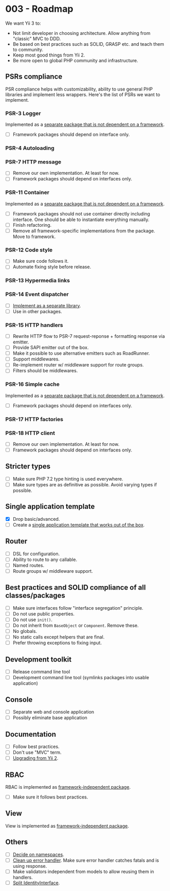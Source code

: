 # 003 - Roadmap

We want Yii 3 to:

- Not limit developer in choosing architecture. Allow anything from "classic" MVC to DDD.
- Be based on best practices such as SOLID, GRASP etc. and teach them to community.
- Keep most good things from Yii 2.
- Be more open to global PHP community and infrastructure.

## PSRs compliance

PSR compliance helps with customizability, ability to use general PHP libraries and implement less wrappers.
Here's the list of PSRs we want to implement.

### PSR-3 Logger

Implemented as a [separate package that is not dependent on a framework](https://github.com/yiisoft/log).

- [ ] Framework packages should depend on interface only.

### PSR-4 Autoloading

### PSR-7 HTTP message

- [ ] Remove our own implementation. At least for now.
- [ ] Framework packages should depend on interfaces only.

### PSR-11 Container

Implemented as a [separate package that is not dependent on a framework](https://github.com/yiisoft/di).

- [ ] Framework packages should not use container directly including interface. One should be able to instantiate everything manually.
- [ ] Finish refactoring.
- [ ] Remove all framework-specific implementations from the package. Move to framework.

### PSR-12 Code style

- [ ] Make sure code follows it.
- [ ] Automate fixing style before release.

### PSR-13 Hypermedia links

### PSR-14 Event dispatcher

- [ ] [Implement as a separate library](https://github.com/yiisoft/event-dispatcher).
- [ ] Use in other packages.

### PSR-15 HTTP handlers

- [ ] Rewrite HTTP flow to PSR-7 request-reponse + formatting response via emitter.
- [ ] Provide SAPI emitter out of the box.
- [ ] Make it possible to use alternative emitters such as RoadRunner.
- [ ] Support middlewares.
- [ ] Re-implement router w/ middleware support for route groups.
- [ ] Filters should be middlewares.

### PSR-16 Simple cache

Implemented as a [separate package that is not dependent on a framework](https://github.com/yiisoft/cache).

- [ ] Framework packages should depend on interfaces only.

### PSR-17 HTTP factories

### PSR-18 HTTP client

- [ ] Remove our own implementation. At least for now.
- [ ] Framework packages should depend on interfaces only.

## Stricter types

- [ ] Make sure PHP 7.2 type hinting is used everywhere.
- [ ] Make sure types are as definitive as possible. Avoid varying types if possible.

## Single application template

- [x] Drop basic/advanced.
- [ ] Create a [single application template that works out of the box](https://github.com/yiisoft/yii-project-template).

## Router

- [ ] DSL for configuration.
- [ ] Ability to route to any callable.
- [ ] Named routes.
- [ ] Route groups w/ middleware support.

## Best practices and SOLID compliance of all classes/packages

- [ ] Make sure interfaces follow "interface segregation" principle.
- [ ] Do not use public properties.
- [ ] Do not use `init()`.
- [ ] Do not inherit from `BaseObject` or `Component`. Remove these.
- [ ] No globals.
- [ ] No static calls except helpers that are final.
- [ ] Prefer throwing exceptions to fixing input.

## Development toolkit

- [ ] Release command line tool
- [ ] Development command line tool (symlinks packages into usable application)

## Console

- [ ] Separate web and console application
- [ ] Possibly eliminate base application

## Documentation

- [ ] Follow best practices.
- [ ] Don't use "MVC" term.
- [ ] [Upgrading from Yii 2](https://github.com/yiisoft/yii-core/blob/master/UPGRADE.md).

## RBAC

RBAC is implemented as [framework-independent package](https://github.com/yiisoft/rbac).

- [ ] Make sure it follows best practices.

## View

View is implemented as [framework-independent package](https://github.com/yiisoft/view).

## Others

- [ ] [Decide on namespaces](https://forum.yiiframework.com/t/lowercase-or-camelcase-namespaces/124983/52).
- [ ] [Clean up error handler](https://github.com/yiisoft/yii2/issues/14348). Make sure error handler catches fatals and is using response.
- [ ] Make validators independent from models to allow reusing them in handlers.
- [ ] [Split IdentityInterface](https://github.com/yiisoft/yii2/issues/13825).

